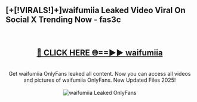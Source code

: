 <h2>[+[!VIRALS!]+]waifumiia Leaked Video Viral On Social X Trending Now - fas3c</h2>
<br>
<div align="center">
<h2><a href="https://libra.edu.pl?waifumiia" rel="nofollow">🔴 CLICK HERE 🌐==►► waifumiia</a></h2>
<br>
Get waifumiia OnlyFans leaked all content. Now you can access all videos and pictures of waifumiia OnlyFans. New Updated Files 2025!
<br>
<br>
<a href="https://libra.edu.pl?waifumiia" rel="nofollow" data-target="animated-image.originalLink"><img src="https://i.ibb.co.com/WyWwxjT/player-gif2.gif" alt="waifumiia Leaked OnlyFans" style="max-width: 100%; display: inline-block;" data-target="animated-image.originalImage"></a>
</div>
<br>